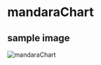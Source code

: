 # mandaraChart

sample image
---
![mandaraChart](https://github.com/chc1129/image/tree/master/mandaraChart/mandaraChart-1.png)

